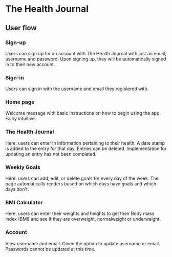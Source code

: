 # The Health Journal

## User flow

### Sign-up

Users can sign up for an account with The Health Journal with just an email, username and password. Upon signing up, they will be automatically signed in to their new account.

### Sign-in

Users can sign in with the username and email they registered with.

### Home page

Welcome message with basic instructions on how to begin using the app. Fairly intuitive.

### The Health Journal

Here, users can enter in information pertaining to their health. A date stamp is added to the entry for that day. Entries can be deleted. Implementation for updating an entry has not been completed.

### Weekly Goals

Here, users can add, edit, or delete goals for every day of the week. The page automatically renders based on which days have goals and which days don't.

### BMI Calculator
Here, users can enter their weights and heights to get their Body mass index (BMI) and see if they are overweight, normalweight or underweight.

### Account

View username and email. Given the option to update username or email. Passwords cannot be updated at this time.
